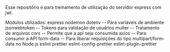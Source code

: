Esse repositório é para treinamento de utilização do servidor express com jwt.

Módulos utilizados:
express
nodemon
dotenv -- Para variáveis de ambiente
jsonwebtoken -- Tokens para validação de usuários
multer -- Tratamento de arquivos
cors -- Permite que a api seja consumida
axios -- Para consumir a API
form-data -- Para liberar requisições do tipo multipart/form-data no Node.js
eslint
prettier
eslint-config-prettier
eslint-plugin-prettier
